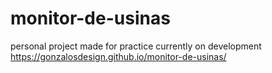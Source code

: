# monitor-de-usinas
personal project made for practice
currently on development
https://gonzalosdesign.github.io/monitor-de-usinas/
